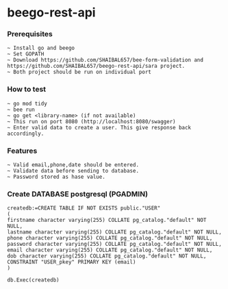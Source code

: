 # beego-rest-api


### Prerequisites

    ~ Install go and beego
    ~ Set GOPATH
    ~ Download https://github.com/SHAIBAL657/bee-form-validation and https://github.com/SHAIBAL657/beego-rest-api/sara project.
    ~ Both project should be run on individual port

### How to test
    ~ go mod tidy
    ~ bee run
    ~ go get <library-name> (if not available)
    ~ This run on port 8080 (http://localhost:8080/swagger)
    ~ Enter valid data to create a user. This give response back accordingly.

### Features 
    ~ Valid email,phone,date should be entered.
    ~ Validate data before sending to database.
    ~ Password stored as hase value.

### Create DATABASE postgresql (PGADMIN)

    createdb:=CREATE TABLE IF NOT EXISTS public."USER"
    (
    firstname character varying(255) COLLATE pg_catalog."default" NOT NULL,
    lastname character varying(255) COLLATE pg_catalog."default" NOT NULL,
    phone character varying(255) COLLATE pg_catalog."default" NOT NULL,
    password character varying(255) COLLATE pg_catalog."default" NOT NULL,
    email character varying(255) COLLATE pg_catalog."default" NOT NULL,
    dob character varying(255) COLLATE pg_catalog."default" NOT NULL,
    CONSTRAINT "USER_pkey" PRIMARY KEY (email)
    )
    
    db.Exec(createdb)

